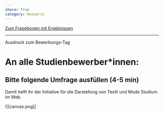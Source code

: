```yaml
---
share: True
category: Research
---
```

[Zum Fragebogen mit Ergebnissen](https://docs.google.com/forms/d/1dn6PpQ5EzM-uXsmojFOuvDnlC4d7JwK7HM8gMNXd6XU/edit?usp=sharing)


---
Ausdruck zum Bewerbungs-Tag


# An alle Studienbewerber*innen:
## Bitte folgende Umfrage ausfüllen (4-5 min)
Damit helft ihr der Initiative für die Darstellung von Textil und Mode Studium im Web.


![[canvas.png]]